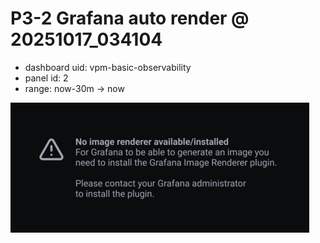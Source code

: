 # P3-2 Grafana auto render @ 20251017_034104
- dashboard uid: vpm-basic-observability
- panel id: 2
- range: now-30m → now

![render](img/grafana_p3_2_auto_20251017_034104.png)
